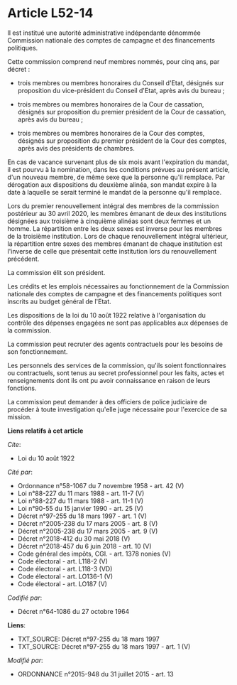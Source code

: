 # Article L52-14

Il est institué une autorité administrative indépendante dénommée Commission nationale des comptes de campagne et des
financements politiques.

Cette commission comprend neuf membres nommés, pour cinq ans, par décret :

- trois membres ou membres honoraires du Conseil d'Etat, désignés sur proposition du vice-président du Conseil d'Etat, après
avis du bureau ;

- trois membres ou membres honoraires de la Cour de cassation, désignés sur proposition du premier président de la Cour de
cassation, après avis du bureau ;

- trois membres ou membres honoraires de la Cour des comptes, désignés sur proposition du premier président de la Cour des
comptes, après avis des présidents de chambres.

En cas de vacance survenant plus de six mois avant l'expiration du mandat, il est pourvu à la nomination, dans les conditions
prévues au présent article, d'un nouveau membre, de même sexe que la personne qu'il remplace. Par dérogation aux dispositions
du deuxième alinéa, son mandat expire à la date à laquelle se serait terminé le mandat de la personne qu'il remplace.

Lors du premier renouvellement intégral des membres de la commission postérieur au 30 avril 2020, les membres émanant de deux
des institutions désignées aux troisième à cinquième alinéas sont deux femmes et un homme. La répartition entre les deux
sexes est inverse pour les membres de la troisième institution. Lors de chaque renouvellement intégral ultérieur, la
répartition entre sexes des membres émanant de chaque institution est l'inverse de celle que présentait cette institution
lors du renouvellement précédent.

La commission élit son président.

Les crédits et les emplois nécessaires au fonctionnement de la Commission nationale des comptes de campagne et des
financements politiques sont inscrits au budget général de l'Etat.

Les dispositions de la loi du 10 août 1922 relative à l'organisation du contrôle des dépenses engagées ne sont pas
applicables aux dépenses de la commission.

La commission peut recruter des agents contractuels pour les besoins de son fonctionnement.

Les personnels des services de la commission, qu'ils soient fonctionnaires ou contractuels, sont tenus au secret
professionnel pour les faits, actes et renseignements dont ils ont pu avoir connaissance en raison de leurs fonctions.

La commission peut demander à des officiers de police judiciaire de procéder à toute investigation qu'elle juge nécessaire
pour l'exercice de sa mission.

**Liens relatifs à cet article**

_Cite_:

  - Loi du 10 août 1922

_Cité par_:

  - Ordonnance n°58-1067 du 7 novembre 1958 - art. 42 (V)
  - Loi n°88-227 du 11 mars 1988 - art. 11-7 (V)
  - Loi n°88-227 du 11 mars 1988 - art. 11-1 (V)
  - Loi n°90-55 du 15 janvier 1990 - art. 25 (V)
  - Décret n°97-255 du 18 mars 1997 - art. 1 (V)
  - Décret n°2005-238 du 17 mars 2005 - art. 8 (V)
  - Décret n°2005-238 du 17 mars 2005 - art. 9 (V)
  - Décret n°2018-412 du 30 mai 2018 (V)
  - Décret n°2018-457 du 6 juin 2018 - art. 10 (V)
  - Code général des impôts, CGI. - art. 1378 nonies (V)
  - Code électoral - art. L118-2 (V)
  - Code électoral - art. L118-3 (VD)
  - Code électoral - art. LO136-1 (V)
  - Code électoral - art. LO187 (V)

_Codifié par_:

  - Décret n°64-1086 du 27 octobre 1964

**Liens**:

  - TXT_SOURCE: Décret n°97-255 du 18 mars 1997
  - TXT_SOURCE: Décret n°97-255 du 18 mars 1997 - art. 1 (V)

_Modifié par_:

  - ORDONNANCE n°2015-948 du 31 juillet 2015 - art. 13
